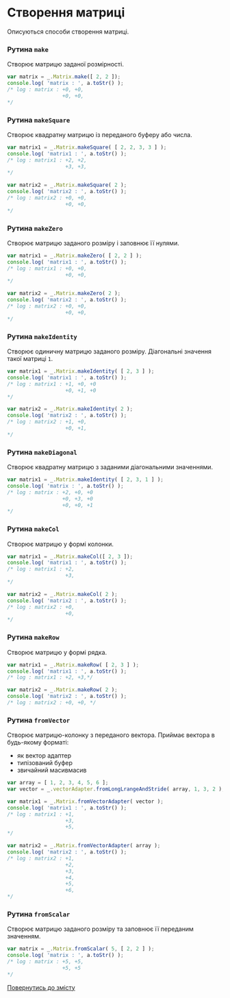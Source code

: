 # Створення матриці

Описуються способи створення матриці.

### Рутина `make`

Створює матрицю заданої розмірності.

```js
var matrix = _.Matrix.make([ 2, 2 ]);
console.log( 'matrix : ', a.toStr() );
/* log : matrix : +0, +0,
                  +0, +0,
*/
```

### Рутина `makeSquare`

Створює квадратну матрицю із переданого буферу або числа.

```js
var matrix1 = _.Matrix.makeSquare( [ 2, 2, 3, 3 ] );
console.log( 'matrix1 : ', a.toStr() );
/* log : matrix1 : +2, +2,
                   +3, +3,
*/
```

```js
var matrix2 = _.Matrix.makeSquare( 2 );
console.log( 'matrix2 : ', a.toStr() );
/* log : matrix2 : +0, +0,
                   +0, +0,
*/
```

### Рутина `makeZero`

Створює матрицю заданого розміру і заповнює її нулями.

```js
var matrix1 = _.Matrix.makeZero( [ 2, 2 ] );
console.log( 'matrix1 : ', a.toStr() );
/* log : matrix1 : +0, +0,
                   +0, +0,
*/
```

```js
var matrix2 = _.Matrix.makeZero( 2 );
console.log( 'matrix2 : ', a.toStr() );
/* log : matrix2 : +0, +0,
                   +0, +0,
*/
```

### Рутина `makeIdentity`

Створює одиничну матрицю заданого розміру. Діагональні значення такої матриці `1`.

```js
var matrix1 = _.Matrix.makeIdentity( [ 2, 3 ] );
console.log( 'matrix1 : ', a.toStr() );
/* log : matrix1 : +1, +0, +0
                   +0, +1, +0
*/
```

```js
var matrix2 = _.Matrix.makeIdentity( 2 );
console.log( 'matrix2 : ', a.toStr() );
/* log : matrix2 : +1, +0,
                   +0, +1,
*/
```

### Рутина `makeDiagonal`

Створює квадратну матрицю з заданими діагональними значеннями.

```js
var matrix1 = _.Matrix.makeIdentity( [ 2, 3, 1 ] );
console.log( 'matrix : ', a.toStr() );
/* log : matrix : +2, +0, +0
                  +0, +3, +0
                  +0, +0, +1
*/
```

### Рутина `makeCol`

Створює матрицю у формі колонки.

```js
var matrix1 = _.Matrix.makeCol([ 2, 3 ]);
console.log( 'matrix1 : ', a.toStr() );
/* log : matrix1 : +2,
                   +3,
*/
```

```js
var matrix2 = _.Matrix.makeCol( 2 );
console.log( 'matrix2 : ', a.toStr() );
/* log : matrix2 : +0,
                   +0,
*/
```

### Рутина `makeRow`

Створює матрицю у формі рядка.

```js
var matrix1 = _.Matrix.makeRow( [ 2, 3 ] );
console.log( 'matrix1 : ', a.toStr() );
/* log : matrix1 : +2, +3,*/
```

```js
var matrix2 = _.Matrix.makeRow( 2 );
console.log( 'matrix2 : ', a.toStr() );
/* log : matrix2 : +0, +0, */
```

### Рутина `fromVector`

Створює матрицю-колонку з переданого вектора. Приймає вектора в будь-якому форматі:

- як вектор адаптер
- типізований буфер
- звичайний масивмасив

```js
var array = [ 1, 2, 3, 4, 5, 6 ];
var vector = _.vectorAdapter.fromLongLrangeAndStride( array, 1, 3, 2 );

var matrix1 = _.Matrix.fromVectorAdapter( vector );
console.log( 'matrix1 : ', a.toStr() );
/* log : matrix1 : +1,
                   +3,
                   +5,
*/

var matrix2 = _.Matrix.fromVectorAdapter( array );
console.log( 'matrix2 : ', a.toStr() );
/* log : matrix2 : +1,
                   +2,
                   +3,
                   +4,
                   +5,
                   +6,
*/
```

### Рутина `fromScalar`

Створює матрицю заданого розміру та заповнює її переданим значенням.

```js
var matrix = _.Matrix.fromScalar( 5, [ 2, 2 ] );
console.log( 'matrix : ', a.toStr() );
/* log : matrix : +5, +5,
                  +5, +5
*/
```

<!--

Інтерпретатор не бачить рутину fromTransformations, потрібно дивитись що не так.
### Рутина `fromTransformations`

Створює матрицю заданого розміру та заповнює її переданим значенням.

```js
var matrix = _.Matrix.fromTransformations( 5, [ 2, 2 ] );
console.log( 'matrix : ', a.toStr() );
/* log : matrix : +5, +5,
                  +5, +5
*/
```

### Багатовимірні матриці
-->

[Повернутись до змісту](../README.md#Туторіали)
